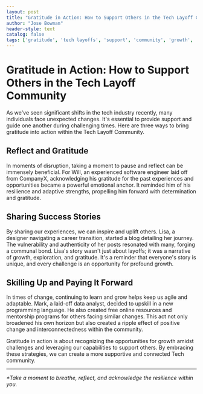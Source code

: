```yaml
---
layout: post
title: "Gratitude in Action: How to Support Others in the Tech Layoff Community"
author: "Jose Bowman"
header-style: text
catalog: false
tags: ['gratitude', 'tech layoffs', 'support', 'community', 'growth', 'resilience', 'mentorship']
---
```


# Gratitude in Action: How to Support Others in the Tech Layoff Community

As we've seen significant shifts in the tech industry recently, many individuals face unexpected changes. It's essential to provide support and guide one another during challenging times. Here are three ways to bring gratitude into action within the Tech Layoff Community.

## Reflect and Gratitude

In moments of disruption, taking a moment to pause and reflect can be immensely beneficial. For Will, an experienced software engineer laid off from CompanyX, acknowledging his gratitude for the past experiences and opportunities became a powerful emotional anchor. It reminded him of his resilience and adaptive strengths, propelling him forward with determination and gratitude.

## Sharing Success Stories

By sharing our experiences, we can inspire and uplift others. Lisa, a designer navigating a career transition, started a blog detailing her journey. The vulnerability and authenticity of her posts resonated with many, forging a communal bond. Lisa's story wasn't just about layoffs; it was a narrative of growth, exploration, and gratitude. It's a reminder that everyone's story is unique, and every challenge is an opportunity for profound growth.

## Skilling Up and Paying It Forward

In times of change, continuing to learn and grow helps keep us agile and adaptable. Mark, a laid-off data analyst, decided to upskill in a new programming language. He also created free online resources and mentorship programs for others facing similar changes. This act not only broadened his own horizon but also created a ripple effect of positive change and interconnectedness within the community.

Gratitude in action is about recognizing the opportunities for growth amidst challenges and leveraging our capabilities to support others. By embracing these strategies, we can create a more supportive and connected Tech community.

---

_*Take a moment to breathe, reflect, and acknowledge the resilience within you._